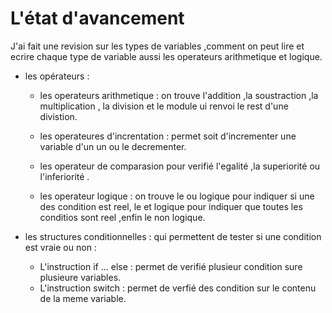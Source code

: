 # L'état d'avancement
 J'ai fait une revision sur les types de variables ,comment on peut lire et ecrire chaque  type de variable aussi les operateurs arithmetique et logique.
 
- les opérateurs : 
 
  - les operateurs arithmetique : on trouve l'addition ,la soustraction ,la multiplication , la division et le module ui renvoi le rest d'une divistion.
 
  - les operateures d'increntation : permet soit d'incrementer une variable d'un un ou le decrementer.
 
  - les operateur de comparasion pour verifié l'egalité ,la superiorité ou l'inferiorité .
 
  - les operateur logique  : on trouve le ou logique pour indiquer si une des condition est reel, le et logique pour indiquer que toutes les conditios sont reel ,enfin le non logique.

- les structures conditionnelles : qui permettent de tester si une condition est vraie ou non :
  - L'instruction if ... else : permet de verifié plusieur condition sure plusieure variables.
  - L'instruction switch : permet de verfié des condition sur le contenu de la meme variable.


 
